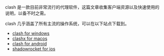 
clash 是一款目前非常流行的代理软件，这篇文章收集客户端资源以及快速使用的说明，以备不时之需。

clash 几乎涵盖了所有主流的操作系统，可以在以下站点下载到。
- [clash for windows](https://github.com/Fndroid/clash_for_windows_pkg/releases)
- [clashx for macos](https://github.com/yichengchen/clashX/releases)
- [clash for android](https://github.com/Kr328/ClashForAndroid/releases/download/v2.4.9/app-foss-universal-release.apk)
- [shadowrocket for ios](https://apps.apple.com/us/app/shadowrocket/id932747118)